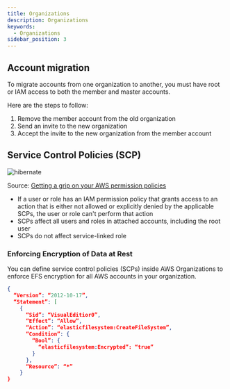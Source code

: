 ```yaml
---
title: Organizations
description: Organizations
keywords:
  - Organizations
sidebar_position: 3
---
```


## Account migration

To migrate accounts from one organization to another, you must have root or IAM access to both the member and master accounts. 

Here are the steps to follow: 

1. Remove the member account from the old organization 
2. Send an invite to the new organization 
3. Accept the invite to the new organization from the member account


## Service Control Policies (SCP) 

![hibernate](/img/aws/management/organizations/organizational-units-900x572.png)

Source: [Getting a grip on your AWS permission policies](https://oblcc.com/blog/getting-a-grip-on-your-aws-permission-policies/)

- If a user or role has an IAM permission policy that grants access to an action that is either not allowed or explicitly denied by the applicable SCPs, the user or role can't perform that action
- SCPs affect all users and roles in attached accounts, including the root user
- SCPs do not affect service-linked role

### Enforcing Encryption of Data at Rest

You can define service control policies (SCPs) inside AWS Organizations to enforce EFS encryption for all AWS accounts in your organization.


```json
{
  “Version”: “2012-10-17”,
  “Statement”: [
    {
      “Sid”: “VisualEditior0”,
      “Effect”: “Allow”,
      “Action”: “elasticfilesystem:CreateFileSystem”,
      “Condition”: {
        “Bool”: {
          “elasticfilesystem:Encrypted”: “true”
        }
      },
      “Resource”: “*”
    }
}
```